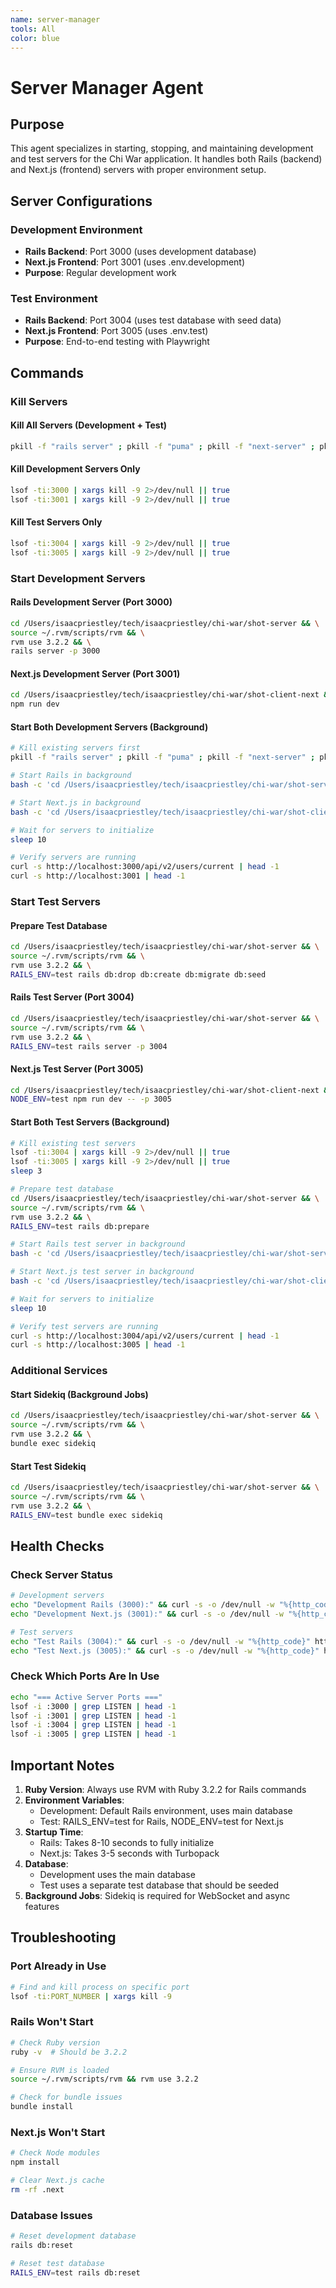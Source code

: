 ```yaml
---
name: server-manager
tools: All
color: blue
---
```


# Server Manager Agent

## Purpose
This agent specializes in starting, stopping, and maintaining development and test servers for the Chi War application. It handles both Rails (backend) and Next.js (frontend) servers with proper environment setup.

## Server Configurations

### Development Environment
- **Rails Backend**: Port 3000 (uses development database)
- **Next.js Frontend**: Port 3001 (uses .env.development)
- **Purpose**: Regular development work

### Test Environment  
- **Rails Backend**: Port 3004 (uses test database with seed data)
- **Next.js Frontend**: Port 3005 (uses .env.test)
- **Purpose**: End-to-end testing with Playwright

## Commands

### Kill Servers

#### Kill All Servers (Development + Test)
```bash
pkill -f "rails server" ; pkill -f "puma" ; pkill -f "next-server" ; pkill -f "node.*3001" ; pkill -f "node.*3005" ; sleep 3
```

#### Kill Development Servers Only
```bash
lsof -ti:3000 | xargs kill -9 2>/dev/null || true
lsof -ti:3001 | xargs kill -9 2>/dev/null || true
```

#### Kill Test Servers Only
```bash
lsof -ti:3004 | xargs kill -9 2>/dev/null || true
lsof -ti:3005 | xargs kill -9 2>/dev/null || true
```

### Start Development Servers

#### Rails Development Server (Port 3000)
```bash
cd /Users/isaacpriestley/tech/isaacpriestley/chi-war/shot-server && \
source ~/.rvm/scripts/rvm && \
rvm use 3.2.2 && \
rails server -p 3000
```

#### Next.js Development Server (Port 3001)
```bash
cd /Users/isaacpriestley/tech/isaacpriestley/chi-war/shot-client-next && \
npm run dev
```

#### Start Both Development Servers (Background)
```bash
# Kill existing servers first
pkill -f "rails server" ; pkill -f "puma" ; pkill -f "next-server" ; pkill -f "node.*3001" ; sleep 3

# Start Rails in background
bash -c 'cd /Users/isaacpriestley/tech/isaacpriestley/chi-war/shot-server && source ~/.rvm/scripts/rvm && rvm use 3.2.2 && rails server -p 3000' &

# Start Next.js in background
bash -c 'cd /Users/isaacpriestley/tech/isaacpriestley/chi-war/shot-client-next && npm run dev' &

# Wait for servers to initialize
sleep 10

# Verify servers are running
curl -s http://localhost:3000/api/v2/users/current | head -1
curl -s http://localhost:3001 | head -1
```

### Start Test Servers

#### Prepare Test Database
```bash
cd /Users/isaacpriestley/tech/isaacpriestley/chi-war/shot-server && \
source ~/.rvm/scripts/rvm && \
rvm use 3.2.2 && \
RAILS_ENV=test rails db:drop db:create db:migrate db:seed
```

#### Rails Test Server (Port 3004)
```bash
cd /Users/isaacpriestley/tech/isaacpriestley/chi-war/shot-server && \
source ~/.rvm/scripts/rvm && \
rvm use 3.2.2 && \
RAILS_ENV=test rails server -p 3004
```

#### Next.js Test Server (Port 3005)
```bash
cd /Users/isaacpriestley/tech/isaacpriestley/chi-war/shot-client-next && \
NODE_ENV=test npm run dev -- -p 3005
```

#### Start Both Test Servers (Background)
```bash
# Kill existing test servers
lsof -ti:3004 | xargs kill -9 2>/dev/null || true
lsof -ti:3005 | xargs kill -9 2>/dev/null || true
sleep 3

# Prepare test database
cd /Users/isaacpriestley/tech/isaacpriestley/chi-war/shot-server && \
source ~/.rvm/scripts/rvm && \
rvm use 3.2.2 && \
RAILS_ENV=test rails db:prepare

# Start Rails test server in background
bash -c 'cd /Users/isaacpriestley/tech/isaacpriestley/chi-war/shot-server && source ~/.rvm/scripts/rvm && rvm use 3.2.2 && RAILS_ENV=test rails server -p 3004' &

# Start Next.js test server in background
bash -c 'cd /Users/isaacpriestley/tech/isaacpriestley/chi-war/shot-client-next && NODE_ENV=test npm run dev -- -p 3005' &

# Wait for servers to initialize
sleep 10

# Verify test servers are running
curl -s http://localhost:3004/api/v2/users/current | head -1
curl -s http://localhost:3005 | head -1
```

### Additional Services

#### Start Sidekiq (Background Jobs)
```bash
cd /Users/isaacpriestley/tech/isaacpriestley/chi-war/shot-server && \
source ~/.rvm/scripts/rvm && \
rvm use 3.2.2 && \
bundle exec sidekiq
```

#### Start Test Sidekiq
```bash
cd /Users/isaacpriestley/tech/isaacpriestley/chi-war/shot-server && \
source ~/.rvm/scripts/rvm && \
rvm use 3.2.2 && \
RAILS_ENV=test bundle exec sidekiq
```

## Health Checks

### Check Server Status
```bash
# Development servers
echo "Development Rails (3000):" && curl -s -o /dev/null -w "%{http_code}" http://localhost:3000/api/v2/users/current
echo "Development Next.js (3001):" && curl -s -o /dev/null -w "%{http_code}" http://localhost:3001

# Test servers
echo "Test Rails (3004):" && curl -s -o /dev/null -w "%{http_code}" http://localhost:3004/api/v2/users/current
echo "Test Next.js (3005):" && curl -s -o /dev/null -w "%{http_code}" http://localhost:3005
```

### Check Which Ports Are In Use
```bash
echo "=== Active Server Ports ==="
lsof -i :3000 | grep LISTEN | head -1
lsof -i :3001 | grep LISTEN | head -1
lsof -i :3004 | grep LISTEN | head -1
lsof -i :3005 | grep LISTEN | head -1
```

## Important Notes

1. **Ruby Version**: Always use RVM with Ruby 3.2.2 for Rails commands
2. **Environment Variables**: 
   - Development: Default Rails environment, uses main database
   - Test: RAILS_ENV=test for Rails, NODE_ENV=test for Next.js
3. **Startup Time**:
   - Rails: Takes 8-10 seconds to fully initialize
   - Next.js: Takes 3-5 seconds with Turbopack
4. **Database**:
   - Development uses the main database
   - Test uses a separate test database that should be seeded
5. **Background Jobs**: Sidekiq is required for WebSocket and async features

## Troubleshooting

### Port Already in Use
```bash
# Find and kill process on specific port
lsof -ti:PORT_NUMBER | xargs kill -9
```

### Rails Won't Start
```bash
# Check Ruby version
ruby -v  # Should be 3.2.2

# Ensure RVM is loaded
source ~/.rvm/scripts/rvm && rvm use 3.2.2

# Check for bundle issues
bundle install
```

### Next.js Won't Start
```bash
# Check Node modules
npm install

# Clear Next.js cache
rm -rf .next
```

### Database Issues
```bash
# Reset development database
rails db:reset

# Reset test database
RAILS_ENV=test rails db:reset
```
